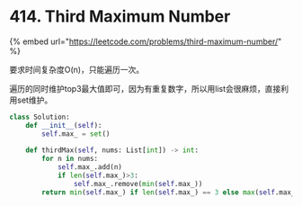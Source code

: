 # 414. Third Maximum Number

{% embed url="https://leetcode.com/problems/third-maximum-number/" %}

  
要求时间复杂度O\(n\)，只能遍历一次。‌

遍历的同时维护top3最大值即可，因为有重复数字，所以用list会很麻烦，直接利用set维护。

```python
class Solution:
    def __init__(self):
        self.max_ = set()
        
    def thirdMax(self, nums: List[int]) -> int:    
        for n in nums:
            self.max_.add(n)
            if len(self.max_)>3:
                self.max_.remove(min(self.max_))
        return min(self.max_) if len(self.max_) == 3 else max(self.max_)
```

